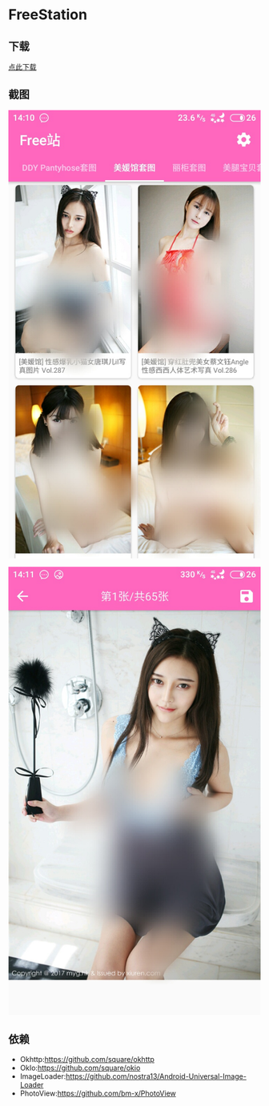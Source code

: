 # FreeStation

## 下载

[点此下载](https://github.com/Dxys-cmt/FreeStation/blob/master/Free%E7%AB%99.apk)

## 截图

![主页](S71008-14105237.jpg)

![套图内](S71008-14111742.jpg)

## 依赖

- Okhttp:https://github.com/square/okhttp
- OkIo:https://github.com/square/okio
- ImageLoader:https://github.com/nostra13/Android-Universal-Image-Loader
- PhotoView:https://github.com/bm-x/PhotoView